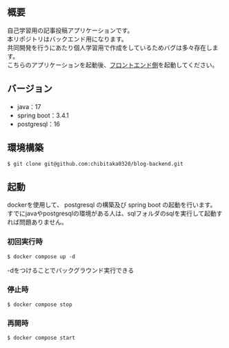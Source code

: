 ## 概要
自己学習用の記事投稿アプリケーションです。  
本リポジトリはバックエンド用になります。  
共同開発を行うにあたり個人学習用で作成をしているためバグは多々存在します。  
こちらのアプリケーションを起動後、[フロントエンド側](https://github.com/chibitaka0320/blog-frontend)を起動してください。

## バージョン
* java：17
* spring boot：3.4.1
* postgresql：16

## 環境構築
```
$ git clone git@github.com:chibitaka0320/blog-backend.git
```

## 起動
dockerを使用して、 postgresql の構築及び spring boot の起動を行います。  
すでにjavaやpostgresqlの環境がある人は、sqlフォルダのsqlを実行して起動すれば問題ありません。

### 初回実行時
```
$ docker compose up -d
```
-dをつけることでバックグラウンド実行できる  

### 停止時
```
$ docker compose stop
```

### 再開時
```
$ docker compose start
```
